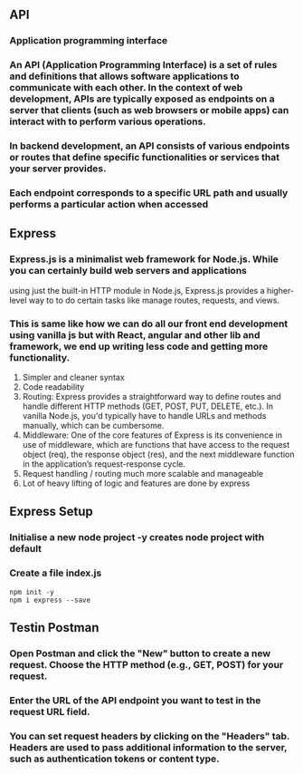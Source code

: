 ## API
### Application programming interface
### An API (Application Programming Interface) is a set of rules and definitions that allows software applications to communicate with each other. In the context of web development, APIs are typically exposed as endpoints on a server that clients (such as web browsers or mobile apps) can interact with to perform various operations.
### In backend development, an API consists of various endpoints or routes that define specific functionalities or services that your server provides.
### Each endpoint corresponds to a specific URL path and usually performs a particular action when accessed

## Express
### Express.js is a minimalist web framework for Node.js. While you can certainly build web servers and applications 
using just the built-in HTTP module in Node.js, Express.js provides a higher-level way to to do certain tasks like manage routes, requests, and views.
### This is same like how we can do all our front end development using vanilla js but with React, angular and other lib and framework, we end up writing less code and getting more functionality.
1. Simpler and cleaner syntax
2. Code readability
3. Routing: Express provides a straightforward way to define routes and handle different HTTP methods (GET, POST, PUT, DELETE, etc.). In vanilla Node.js, you'd typically have to handle URLs and methods manually, which can be cumbersome.
4. Middleware: One of the core features of Express is its convenience in use of middleware, which are functions that have access to the request object (req), the response object (res), and the next middleware function in the application’s request-response cycle.
5. Request handling / routing much more scalable and manageable
6. Lot of heavy lifting of logic and features are done by express

## Express Setup
### Initialise a new node project -y creates node project with default 
### Create a file index.js
```
npm init -y
npm i express --save
```

## Testin Postman
### Open Postman and click the "New" button to create a new request. Choose the HTTP method (e.g., GET, POST) for your request.
### Enter the URL of the API endpoint you want to test in the request URL field.
### You can set request headers by clicking on the "Headers" tab. Headers are used to pass additional information to the server, such as authentication tokens or content type.